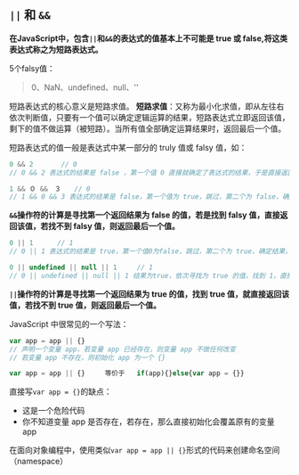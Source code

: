 ## `||` 和 `&&`
__在JavaScript中，包含`||`和`&&`的表达式的值基本上不可能是 true 或 false,将这类表达式称之为短路表达式。__  

5个falsy值：
> 0、NaN、undefined、null、''

短路表达式的核心意义是短路求值。
__短路求值__：又称为最小化求值，即从左往右依次判断值，只要有一个值可以确定逻辑运算的结果，短路表达式立即返回该值，剩下的值不做运算（被短路）。当所有值全部确定运算结果时，返回最后一个值。

短路表达式的值一般是表达式中某一部分的 truly 值或 falsy 值，如：
```javascript
0 && 2       // 0
// 0 && 2 表达式的结果是 false ，第一个值 0 直接就确定了表达式的结果，于是直接返回 0, 2 直接被短路

1 && ０ &&　３　　// 0
// 1 && 0 && 3 表达式的结果是 false，第一个值为 true，跳过，第二个为 false，确定结果，直接返回 0，剩下的值被短路。　
```

__`&&`操作符的计算是寻找第一个返回结果为 false 的值，若是找到 falsy 值，直接返回该值，若找不到 falsy 值，则返回最后一个值。__

```javascript
0 || 1      // 1
// 0 || 1 表达式的结果是 true，第一个值0为false，跳过，第二个为 true，确定结果，返回 1

0 || undefined || null || 1     // 1
// 0 || undefined || null || 1 结果为true，依次寻找为 true 的值，找到 1，直接返回 1
```
__`||`操作符的计算是寻找第一个返回结果为 true 的值，找到 true 值，就直接返回该值，若找不到 true 值，则返回最后一个值。__


JavaScript 中很常见的一个写法：
```javascript
var app = app || {}
// 声明一个变量 app，若变量 app 已经存在，则变量 app 不做任何改变
// 若变量 app 不存在，则初始化 app 为一个 {}

var app = app || {}     等价于   if(app){}else{var app = {}}
```
直接写`var app = {}`的缺点：
- 这是一个危险代码
- 你不知道变量 app 是否存在，若存在，那么直接初始化会覆盖原有的变量 app

在面向对象编程中，使用类似`var app = app || {}`形式的代码来创建命名空间（namespace）